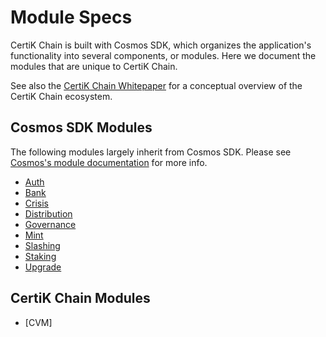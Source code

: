 # Module Specs

CertiK Chain is built with Cosmos SDK, which organizes the application's functionality into several components, or modules. Here we document the modules that are unique to CertiK Chain.

See also the [CertiK Chain Whitepaper](https://www.certik.foundation/whitepaper) for a conceptual overview of the CertiK Chain ecosystem.

## Cosmos SDK Modules

The following modules largely inherit from Cosmos SDK. Please see [Cosmos's module documentation](https://docs.cosmos.network/master/modules/) for more info.

- [Auth](https://docs.cosmos.network/master/modules/auth/)
- [Bank](https://docs.cosmos.network/master/modules/bank/)
- [Crisis](https://docs.cosmos.network/master/modules/crisis/)
- [Distribution](https://docs.cosmos.network/master/modules/distribution/)
- [Governance](https://docs.cosmos.network/master/modules/gov/)
- [Mint](https://docs.cosmos.network/master/modules/mint/)
- [Slashing](https://docs.cosmos.network/master/modules/slashing/)
- [Staking](https://docs.cosmos.network/master/modules/staking/)
- [Upgrade](https://docs.cosmos.network/master/modules/upgrade/)

## CertiK Chain Modules

- [CVM]
